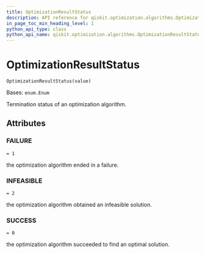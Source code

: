 ```yaml
---
title: OptimizationResultStatus
description: API reference for qiskit.optimization.algorithms.OptimizationResultStatus
in_page_toc_min_heading_level: 1
python_api_type: class
python_api_name: qiskit.optimization.algorithms.OptimizationResultStatus
---
```


# OptimizationResultStatus

<span id="qiskit.optimization.algorithms.OptimizationResultStatus" />

`OptimizationResultStatus(value)`

Bases: `enum.Enum`

Termination status of an optimization algorithm.

## Attributes

<span id="qiskit.optimization.algorithms.OptimizationResultStatus.FAILURE" />

### FAILURE

`= 1`

the optimization algorithm ended in a failure.

<span id="qiskit.optimization.algorithms.OptimizationResultStatus.INFEASIBLE" />

### INFEASIBLE

`= 2`

the optimization algorithm obtained an infeasible solution.

<span id="qiskit.optimization.algorithms.OptimizationResultStatus.SUCCESS" />

### SUCCESS

`= 0`

the optimization algorithm succeeded to find an optimal solution.

